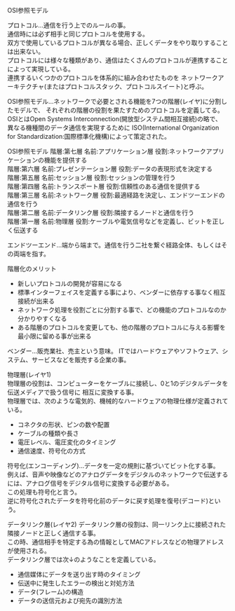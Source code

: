 OSI参照モデル

プロトコル…通信を行う上でのルールの事。<br>
通信時には必ず相手と同じプロトコルを使用する。<br>
双方で使用しているプロトコルが異なる場合、正しくデータをやり取りすることは出来ない。<br>
プロトコルには様々な種類があり、通信はたくさんのプロトコルが連携することによって実現している。<br>
連携するいくつかのプロトコルを体系的に組み合わせたものを
ネットワークアーキテクチャ(またはプロトコルスタック、プロトコルスイート)と呼ぶ。<br>

OSI参照モデル…ネットワークで必要とされる機能を7つの階層(レイヤ)に分割したモデルで、
それぞれの階層の役割を果たすためのプロトコルを定義してる。<br>
OSIとはOpen Systems Interconnection(開放型システム間相互接続)の略で、
異なる機種間のデータ通信を実現するために
ISO(International Organization for Standardization:国際標準化機構)によって策定された。<br>

OSI参照モデル
階層:第七層 名前:アプリケーション層 役割:ネットワークアプリケーションの機能を提供する<br>
階層:第六層 名前:プレゼンテーション層 役割:データの表現形式を決定する<br>
階層:第五層 名前:セッション層 役割:セッションの管理を行う<br>
階層:第四層 名前:トランスポート層 役割:信頼性のある通信を提供する<br>
階層:第三層 名前:ネットワーク層 役割:最適経路を決定し、エンドツーエンドの通信を行う<br>
階層:第二層 名前:データリンク層 役割:隣接するノードと通信を行う<br>
階層:第一層 名前:物理層 役割:ケーブルや電気信号などを定義し、ビットを正しく伝送する<br>

エンドツーエンド…端から端まで。通信を行う二社を繋ぐ経路全体、もしくはその両端を指す。<br>

階層化のメリット
- 新しいプロトコルの開発が容易になる
- 標準インターフェイスを定義する事により、ベンダーに依存する事なく相互接続が出来る
- ネットワーク処理を役割ごとに分割する事で、どの機能のプロトコルなのか分かりやすくなる
- ある階層のプロトコルを変更しても、他の階層のプロトコルに与える影響を最小限に留める事が出来る

ベンダー…販売業社、売主という意味。
ITではハードウェアやソフトウェア、システム、サービスなどを販売する企業の事。<br>

物理層(レイヤ1)<br>
物理層の役割は、コンピューターをケーブルに接続し、0と1のデジタルデータを伝送メディアで扱う信号に
相互に変換する事。<br>
物理層では、次のような電気的、機械的なハードウェアの物理仕様が定義されている。<br>

- コネクタの形状、ピンの数や配置
- ケーブルの種類や長さ
- 電圧レベル、電圧変化のタイミング
- 通信速度、符号化の方式

符号化(エンコーディング)…データを一定の規則に基づいてビット化する事。<br>
例えば、音声や映像などのアナログデータをデジタルのネットワークで伝送するには、アナログ信号をデジタル信号に変換する必要がある。<br>
この処理も符号化と言う。<br>
逆に符号化されたデータを符号化前のデータに戻す処理を復号(デコード)という。<br>

データリンク層(レイヤ2)
データリンク層の役割は、同一リンク上に接続された隣接ノードと正しく通信する事。<br>
この時、通信相手を特定する為の情報としてMACアドレスなどの物理アドレスが使用される。<br>
データリンク層では次↓のようなことを定義している。<br>

- 通信媒体にデータを送り出す時のタイミング
- 伝送中に発生したエラーの検出と対処方法
- データ(フレーム)の構造
- データの送信元および宛先の識別方法


